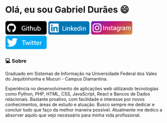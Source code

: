 # Olá, eu sou Gabriel Durães :smile:

[![github](https://raw.githubusercontent.com/goduraes/goduraes/master/img/git.png)](https://github.com/goduraes)
[![linkedin](https://raw.githubusercontent.com/goduraes/goduraes/master/img/linkedin.png)](https://www.linkedin.com/in/gabriel-dur%C3%A3es-2a9189104/)
[![Instagram](https://raw.githubusercontent.com/goduraes/goduraes/master/img/insta.png)](https://www.instagram.com/goduraes/)
[![twitter](https://raw.githubusercontent.com/goduraes/goduraes/master/img/twitter.png)](https://twitter.com/ogduraes)

### :computer: Sobre 

Graduado em Sistemas de Informação na Universidade Federal dos Vales do Jequitinhonha e Mucuri - Campus Diamantina.

Experiência no desenvolvimento de aplicações web utilizando tecnologias como Python, PHP, HTML, CSS, JavaScript, React e 
Bancos de Dados relacionais. Bastante proativo, com facilidade e interesse por novos conhecimentos, áreas de estudo e 
atuação. Busco sempre me dedicar e concluir tudo que faço da melhor maneira possível. Atualmente me dedico a absorver 
aquilo que vejo necessário para minha vida profissional.